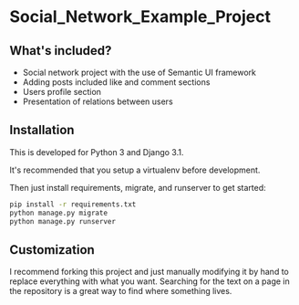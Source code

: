# Social_Network_Example_Project

## What's included?

- Social network project with the use of Semantic UI framework
- Adding posts included like and comment sections 
- Users profile section
- Presentation of relations between users

## Installation

This is developed for Python 3 and Django 3.1.

It's recommended that you setup a virtualenv before development.

Then just install requirements, migrate, and runserver to get started:

```bash
pip install -r requirements.txt
python manage.py migrate
python manage.py runserver
```

## Customization

I recommend forking this project and just manually modifying it by hand to replace everything with what you want.
Searching for the text on a page in the repository is a great way to find where something lives.
